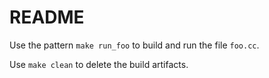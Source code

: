# README

Use the pattern `make run_foo` to build and run the file `foo.cc`.

Use `make clean` to delete the build artifacts.